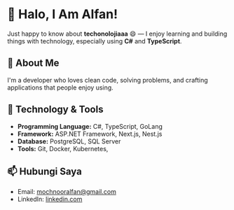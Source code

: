 # 👋 Halo, I Am Alfan!

Just happy to know about **techonolojiaaa** 😄 — I enjoy learning and building things with technology, especially using **C#** and **TypeScript**.

## 🚀 About Me
I'm a developer who loves clean code, solving problems, and crafting applications that people enjoy using.


## 🔧 Technology & Tools
- **Programming Language:** C#, TypeScript, GoLang
- **Framework:** ASP.NET Framework, Next.js, Nest.js
- **Database:** PostgreSQL, SQL Server
- **Tools:** Git, Docker, Kubernetes, 

<!--
## 📈 Statistik GitHub
![Statistik GitHub Alfan](https://github-readme-stats.vercel.app/api?username=alv4n96&show_icons=true&theme=radical)
-->

## 📫 Hubungi Saya
- Email: [mochnooralfan@gmail.com](mailto:mochnooralfan@gmail.com)
- LinkedIn: [linkedin.com](linkedin.com/in/moch-noor-alfan/)
